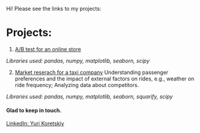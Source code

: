 Hi! Please see the links to my projects:

# Projects:
1. [A/B test for an online store](https://github.com/yurikoretskiy/ab_test_online_shop)

*Libraries used: pandas, numpy, matplotlib, seaborn, scipy* 

2. [Market reserach for a taxi company](https://github.com/yurikoretskiy/taxi_market_research)
Understanding passenger preferences and the impact of external factors on rides, e.g., weather on ride frequency; 
Analyzing data about competitors.  

*Libraries used: pandas, numpy, matplotlib, seaborn, squarify, scipy* 

#### Glad to keep in touch.
[LinkedIn: Yuri Koretskiy](https://www.linkedin.com/in/yurikoretskiy/)
